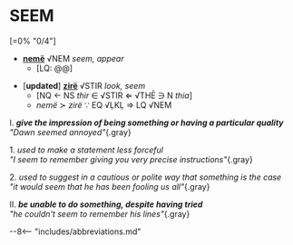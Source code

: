 # SEEM

[=0% "0/4"]

+ [**nemë**](https://eldamo.org/content/words/word-873711875.html) √NEM *seem, appear*
	+ [LQ: @@]
	
<!-- -->
+ [**updated**] [**zirë**](https://eldamo.org/content/words/word-873711875.html) √STIR *look, seem*
	+ [NQ &larr; NS *thir* &isin; √STIR &lArr; √THĒ &ni; N *thia*]
	+ *nemë* &sc; *zirë* &because; EQ √ḶKḶ &rArr; LQ √NEM

I. ***give the impression of being something or having a particular quality***<br>
*"Dawn seemed annoyed"*{.gray}

1\. *used to make a statement less forceful*<br>
*"I seem to remember giving you very precise instructions"*{.gray}

2\. *used to suggest in a cautious or polite way that something is the case*<br>
*"it would seem that he has been fooling us all"*{.gray}

II. ***be unable to do something, despite having tried***<br>
*"he couldn't seem to remember his lines"*{.gray}

--8<-- "includes/abbreviations.md"